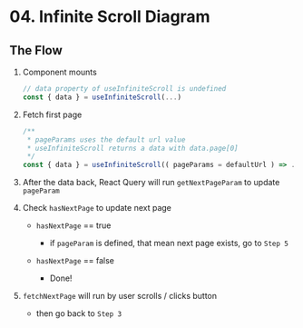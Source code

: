 # 04. Infinite Scroll Diagram

## The Flow

1. Component mounts

   ```js
   // data property of useInfiniteScroll is undefined
   const { data } = useInfiniteScroll(...)
   ```

2. Fetch first page

   ```js
   /**
    * pageParams uses the default url value
    * useInfiniteScroll returns a data with data.page[0]
    */
   const { data } = useInfiniteScroll(( pageParams = defaultUrl ) => ...)
   ```

3. After the data back, React Query will run `getNextPageParam` to update `pageParam`

4. Check `hasNextPage` to update next page

   - `hasNextPage` == true

     - if `pageParam` is defined, that mean next page exists, go to `Step 5`

   - `hasNextPage` == false

     - Done!

5. `fetchNextPage` will run by user scrolls / clicks button

   - then go back to `Step 3`
